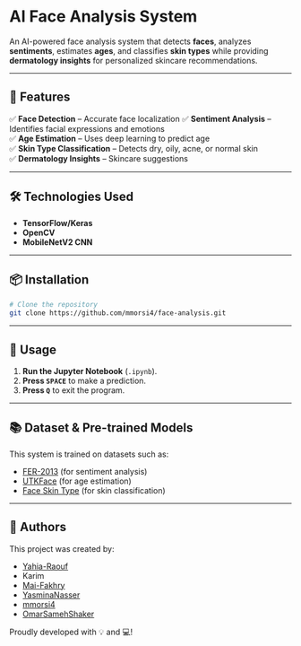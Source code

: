 # **AI Face Analysis System**

An AI-powered face analysis system that detects **faces**, analyzes **sentiments**, estimates **ages**, and classifies **skin types** while providing **dermatology insights** for personalized skincare recommendations.

---

## 🚀 Features  
✅ **Face Detection** – Accurate face localization
✅ **Sentiment Analysis** – Identifies facial expressions and emotions  
✅ **Age Estimation** – Uses deep learning to predict age  
✅ **Skin Type Classification** – Detects dry, oily, acne, or normal skin  
✅ **Dermatology Insights** – Skincare suggestions

---

## 🛠️ Technologies Used  
- **TensorFlow/Keras**
- **OpenCV**
- **MobileNetV2 CNN**

---

## 📦 Installation  
```bash
# Clone the repository
git clone https://github.com/mmorsi4/face-analysis.git
```

---

## 🚀 Usage  

1. **Run the Jupyter Notebook** (`.ipynb`).  
2. **Press `SPACE`** to make a prediction.  
3. **Press `Q`** to exit the program.  


---

## 📚 Dataset & Pre-trained Models  
This system is trained on datasets such as:
- [FER-2013](https://www.kaggle.com/datasets/msambare/fer2013) (for sentiment analysis)
- [UTKFace](https://susanqq.github.io/UTKFace/) (for age estimation)
- [Face Skin Type](https://www.kaggle.com/datasets/muttaqin1113/face-skin-type) (for skin classification)

---

## 👥 Authors 

This project was created by:  

- [Yahia-Raouf](https://github.com/Yahia-Raouf)
- Karim
- [Mai-Fakhry](https://github.com/Mai-Fakhry)  
- [YasminaNasser](https://github.com/YasminaNasser)
- [mmorsi4](https://github.com/mmorsi4)
- [OmarSamehShaker](https://github.com/OmarSamehShaker)

Proudly developed with 💡 and 💻!  
